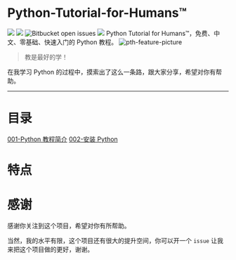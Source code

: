 # Python-Tutorial-for-Humans™
![](https://img.shields.io/badge/language-python-brightgreen.svg)
![](https://img.shields.io/badge/version-v3.7-blue.svg)
![Bitbucket open issues](https://img.shields.io/bitbucket/issues-raw/davidfnck/Python-Tutorial-for-Humans)
[![](https://img.shields.io/badge/weibo-@davidfnck-red.svg)](http://weibo.com/davidfnck)
Python Tutorial for Humans™，免费、中文、零基础、快速入门的 Python 教程。
![pth-feature-picture](https://pptwinpics.oss-cn-beijing.aliyuncs.com/pth-feature-picture_20191123171828.jpg)

> 教是最好的学！

在我学习 Python 的过程中，摸索出了这么一条路，跟大家分享，希望对你有帮助。

---

# 目录

[001-Python 教程简介](https://github.com/DavidFnck/Python-Tutorial-for-Humans/tree/master/001-Python%20%E6%95%99%E7%A8%8B%E7%AE%80%E4%BB%8B)
[002-安装 Python](https://github.com/DavidFnck/Python-Tutorial-for-Humans/tree/master/002-%E5%AE%89%E8%A3%85%20Python)

# 特点


# 感谢
感谢你关注到这个项目，希望对你有所帮助。

当然，我的水平有限，这个项目还有很大的提升空间，你可以开一个 `issue` 让我来把这个项目做的更好，谢谢。 